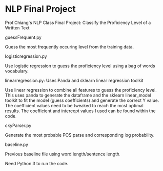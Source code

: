 # NLP Final Project

Prof.Chiang's NLP Class Final Project:
Classify the Proficiency Level of a Written Text

guessFrequent.py

Guess the most frequently occuring level from the training data.

logisticregression.py

Use logistic regression to guess the proficiency level using a bag of words vocabulary.

linearregression.py: Uses Panda and sklearn linear regression toolkit

Use linear regression to combine all features to guess the proficiency level. This uses panda to generate the dataframe and the sklearn linear_model toolkit to fit the model (guess coefficients) and generate the correct Y value. The coefficient values need to be tweaked to reach the most optimal results. The coefficient and intercept values I used can be found within the code.

ckyParser.py

Generate the most probable POS parse and corresponding log probability.

baseline.py

Previous baseline file using word length/sentence length.

Need Python 3 to run the code.
